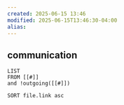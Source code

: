 ```yaml
---
created: 2025-06-15 13:46
modified: 2025-06-15T13:46:30-04:00
alias: 
---
```

## communication

```dataview
LIST
FROM [[#]]
and !outgoing([[#]])

SORT file.link asc
```




